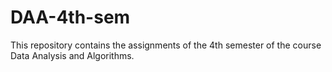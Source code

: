 # DAA-4th-sem
This repository contains the assignments of the 4th semester of the course Data Analysis and Algorithms.
